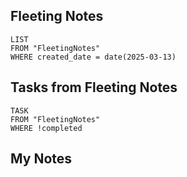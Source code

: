 
## Fleeting Notes
```dataview
LIST
FROM "FleetingNotes"
WHERE created_date = date(2025-03-13) 
```

## Tasks from Fleeting Notes
```dataview
TASK
FROM "FleetingNotes"
WHERE !completed
```

## My Notes
